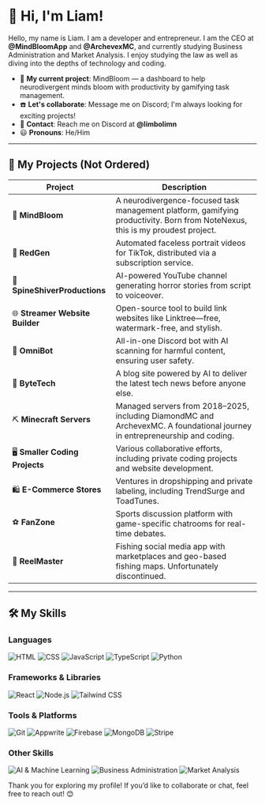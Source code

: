 # 👋 Hi, I'm Liam! 

Hello, my name is Liam. I am a developer and entrepreneur. I am the CEO at **@MindBloomApp** and **@ArchevexMC**, and currently studying Business Administration and Market Analysis. I enjoy studying the law as well as diving into the depths of technology and coding.

- 🧠 **My current project**: MindBloom — a dashboard to help neurodivergent minds bloom with productivity by gamifying task management.  
- ☎️ **Let's collaborate**: Message me on Discord; I'm always looking for exciting projects!  
- 📧 **Contact**: Reach me on Discord at **@limbolimn**  
- 😃 **Pronouns**: He/Him  

---

## 🚀 My Projects (Not Ordered)

| Project | Description |
|---------|-------------|
| 🌱 **MindBloom** | A neurodivergence-focused task management platform, gamifying productivity. Born from NoteNexus, this is my proudest project. |
| 🎥 **RedGen** | Automated faceless portrait videos for TikTok, distributed via a subscription service. |
| 👻 **SpineShiverProductions** | AI-powered YouTube channel generating horror stories from script to voiceover. |
| 🌐 **Streamer Website Builder** | Open-source tool to build link websites like Linktree—free, watermark-free, and stylish. |
| 🤖 **OmniBot** | All-in-one Discord bot with AI scanning for harmful content, ensuring user safety. |
| 📰 **ByteTech** | A blog site powered by AI to deliver the latest tech news before anyone else. |
| ⛏️ **Minecraft Servers** | Managed servers from 2018–2025, including DiamondMC and ArchevexMC. A foundational journey in entrepreneurship and coding. |
| 🖥️ **Smaller Coding Projects** | Various collaborative efforts, including private coding projects and website development. |
| 🛍️ **E-Commerce Stores** | Ventures in dropshipping and private labeling, including TrendSurge and ToadTunes. |
| ⚽ **FanZone** | Sports discussion platform with game-specific chatrooms for real-time debates. |
| 🎣 **ReelMaster** | Fishing social media app with marketplaces and geo-based fishing maps. Unfortunately discontinued. |

---

## 🛠️ My Skills

### **Languages**
![HTML](https://img.shields.io/badge/-HTML-E34F26?logo=html5&logoColor=white&style=for-the-badge)
![CSS](https://img.shields.io/badge/-CSS-1572B6?logo=css3&logoColor=white&style=for-the-badge)
![JavaScript](https://img.shields.io/badge/-JavaScript-F7DF1E?logo=javascript&logoColor=black&style=for-the-badge)
![TypeScript](https://img.shields.io/badge/-TypeScript-3178C6?logo=typescript&logoColor=white&style=for-the-badge)
![Python](https://img.shields.io/badge/-Python-3776AB?logo=python&logoColor=white&style=for-the-badge)

### **Frameworks & Libraries**
![React](https://img.shields.io/badge/-React-61DAFB?logo=react&logoColor=black&style=for-the-badge)
![Node.js](https://img.shields.io/badge/-Node.js-339933?logo=node.js&logoColor=white&style=for-the-badge)
![Tailwind CSS](https://img.shields.io/badge/-Tailwind_CSS-06B6D4?logo=tailwindcss&logoColor=white&style=for-the-badge)

### **Tools & Platforms**
![Git](https://img.shields.io/badge/-Git-F05032?logo=git&logoColor=white&style=for-the-badge)
![Appwrite](https://img.shields.io/badge/-Appwrite-F02E65?logo=appwrite&logoColor=white&style=for-the-badge)
![Firebase](https://img.shields.io/badge/-Firebase-FFCA28?logo=firebase&logoColor=black&style=for-the-badge)
![MongoDB](https://img.shields.io/badge/-MongoDB-47A248?logo=mongodb&logoColor=white&style=for-the-badge)
![Stripe](https://img.shields.io/badge/-Stripe-008CDD?logo=stripe&logoColor=white&style=for-the-badge)

### **Other Skills**
![AI & Machine Learning](https://img.shields.io/badge/-AI_&_Machine_Learning-9900FF?style=for-the-badge)
![Business Administration](https://img.shields.io/badge/-Business_Administration-FF6347?style=for-the-badge)
![Market Analysis](https://img.shields.io/badge/-Market_Analysis-32CD32?style=for-the-badge)


Thank you for exploring my profile! If you’d like to collaborate or chat, feel free to reach out! 😊
